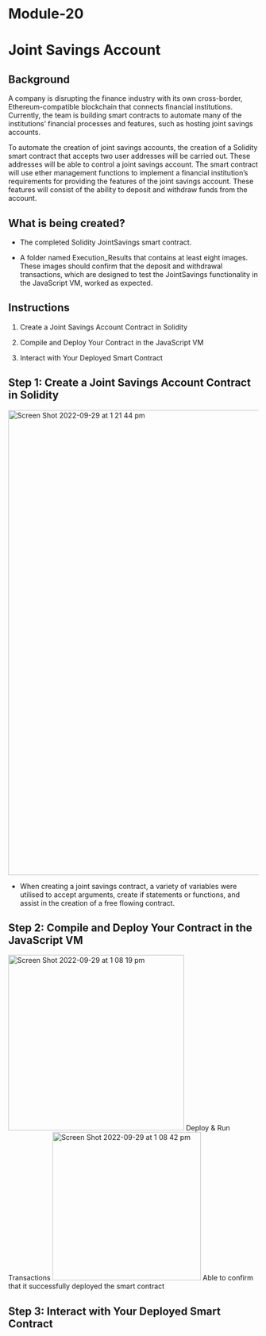 # Module-20

# Joint Savings Account

## Background

A company is disrupting the finance industry with its own cross-border, Ethereum-compatible blockchain that connects financial institutions. Currently, the team is building smart contracts to automate many of the institutions’ financial processes and features, such as hosting joint savings accounts.

To automate the creation of joint savings accounts, the creation of a Solidity smart contract that accepts two user addresses will be carried out. These addresses will be able to control a joint savings account. The smart contract will use ether management functions to implement a financial institution’s requirements for providing the features of the joint savings account. These features will consist of the ability to deposit and withdraw funds from the account.

## What is being created?

- The completed Solidity JointSavings smart contract.

- A folder named Execution_Results that contains at least eight images. These images should confirm that the deposit and withdrawal transactions, which are            designed to test the JointSavings functionality in the JavaScript VM, worked as expected.


## Instructions

1. Create a Joint Savings Account Contract in Solidity


2. Compile and Deploy Your Contract in the JavaScript VM


3. Interact with Your Deployed Smart Contract


## Step 1: Create a Joint Savings Account Contract in Solidity

<img width="937" alt="Screen Shot 2022-09-29 at 1 21 44 pm" src="https://user-images.githubusercontent.com/102783432/192931353-de36e587-efd6-4f8a-a945-e413f670aa60.png">

- When creating a joint savings contract, a variety of variables were utilised to accept arguments, create if statements or functions, and assist in the creation of a free flowing contract. 

## Step 2: Compile and Deploy Your Contract in the JavaScript VM

<img width="354" alt="Screen Shot 2022-09-29 at 1 08 19 pm" src="https://user-images.githubusercontent.com/102783432/192931590-a48b9880-cc01-40a6-b90d-da168783fedb.png">
Deploy & Run Transactions

<img width="299" alt="Screen Shot 2022-09-29 at 1 08 42 pm" src="https://user-images.githubusercontent.com/102783432/192931836-5cff5480-e36e-4bb4-9e7e-06cd8f1c650f.png">
Able to confirm that it successfully deployed the smart contract

## Step 3: Interact with Your Deployed Smart Contract

